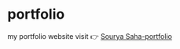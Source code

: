 # portfolio
my portfolio website
visit 👉 <a href="https://souryasaha1234.github.io/portfolio/" target="_blank">Sourya Saha-portfolio</a>
